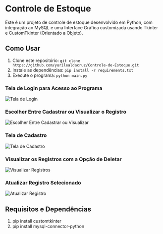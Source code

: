 # Controle de Estoque

Este é um projeto de controle de estoque desenvolvido em Python, com integração ao MySQL e uma Interface Gráfica customizada usando Tkinter e CustomTkinter (Orientado a Objeto).

## Como Usar

1. Clone este repositório: `git clone https://github.com/yurilealdacruz/Controle-de-Estoque.git`
2. Instale as dependências: `pip install -r requirements.txt`
3. Execute o programa: `python main.py`


### Tela de Login para Acesso ao Programa
![Tela de Login](https://github.com/yurilealdacruz/Controle-de-Estoque/assets/100494057/e946f095-8823-4ac2-a801-0bd052865688)

### Escolher Entre Cadastrar ou Visualizar o Registro
![Escolher Entre Cadastrar ou Visualizar](https://github.com/yurilealdacruz/Controle-de-Estoque/assets/100494057/61b18037-1425-420d-b80f-9ec6b85690d6)

### Tela de Cadastro
![Tela de Cadastro](https://github.com/yurilealdacruz/Controle-de-Estoque/assets/100494057/d9afb40a-8123-439f-8d98-44bc89307918)

### Visualizar os Registros com a Opção de Deletar
![Visualizar Registros](https://github.com/yurilealdacruz/Controle-de-Estoque/assets/100494057/06bb87ac-286f-4e52-a4cb-7694aa1cf2a5)

### Atualizar Registro Selecionado
![Atualizar Registro](https://github.com/yurilealdacruz/Controle-de-Estoque/assets/100494057/792450fb-0dcb-4515-8ab8-cee87ffce1da)

## Requisitos e Dependências
1. pip install customtkinter
2. pip install mysql-connector-python

